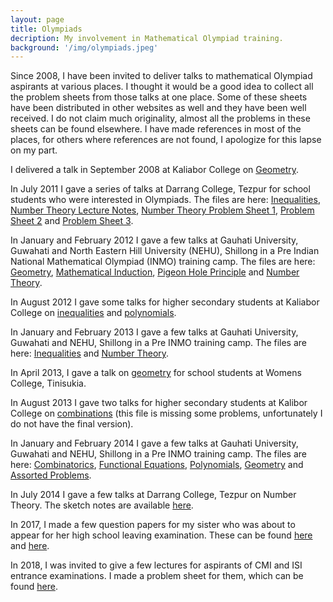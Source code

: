 ```yaml
---
layout: page
title: Olympiads
decription: My involvement in Mathematical Olympiad training.
background: '/img/olympiads.jpeg'
---
```


Since 2008, I have been invited to deliver talks to mathematical Olympiad aspirants at various places. I thought it would be a good idea to collect all the problem sheets from those talks at one place. Some of these sheets have been distributed in other websites as well and they have been well received. I do not claim much originality, almost all the problems in these sheets can be found elsewhere. I have made references in most of the places, for others where references are not found, I apologize for this lapse on my part.

I delivered a talk in September 2008 at Kaliabor College on [Geometry](http://gonitsora.com/manjil/olympiads/kaliabor/On%20some%20simple%20Geometrical%20applications.pdf).

In July 2011 I gave a series of talks at Darrang College, Tezpur for school students who were interested in Olympiads. The files are here: [Inequalities](http://gonitsora.com/manjil/olympiads/darrang/ineq.pdf), [Number Theory Lecture Notes](http://gonitsora.com/manjil/olympiads/darrang/darrang_lecture.pdf), [Number Theory Problem Sheet 1](http://gonitsora.com/manjil/olympiads/darrang/problem-sheet.pdf), [Problem Sheet 2](http://gonitsora.com/manjil/olympiads/darrang/problems-nt.pdf) and [Problem Sheet 3](http://gonitsora.com/manjil/olympiads/darrang/cat-I.pdf).

In January and February 2012 I gave a few talks at Gauhati University, Guwahati and North Eastern Hill University (NEHU), Shillong in a Pre Indian National Mathematical Olympiad (INMO) training camp. The files are here: [Geometry](http://gonitsora.com/manjil/olympiads/2012/geometry.pdf), [Mathematical Induction](http://gonitsora.com/manjil/olympiads/2012/mathematical-induction.pdf), [Pigeon Hole Principle](http://gonitsora.com/manjil/olympiads/2012/pigeon-hole-principle.pdf) and [Number Theory](http://gonitsora.com/manjil/olympiads/2012/number-theory.pdf).

In August 2012 I gave some talks for higher secondary students at Kaliabor College on [inequalities](http://gonitsora.com/manjil/olympiads/kaliabor/inequalities.pdf) and [polynomials](http://gonitsora.com/manjil/olympiads/kaliabor/polynomials.pdf).

In January and February 2013 I gave a few talks at Gauhati University, Guwahati and NEHU, Shillong in a Pre INMO training camp. The files are here: [Inequalities](http://gonitsora.com/manjil/olympiads/2013/ineq.pdf) and [Number Theory](http://gonitsora.com/manjil/olympiads/2013/nt.pdf).

In April 2013, I gave a talk on [geometry](http://gonitsora.com/manjil/olympiads/geometry_tinisukia.pdf) for school students at Womens College, Tinisukia.

In August 2013 I gave two talks for higher secondary students at Kalibor College on [combinations](http://gonitsora.com/manjil/olympiads/kaliabor/combinations.pdf) (this file is missing some problems, unfortunately I do not have the final version).

In January and February 2014 I gave a few talks at Gauhati University, Guwahati and NEHU, Shillong in a Pre INMO training camp. The files are here: [Combinatorics](http://gonitsora.com/manjil/olympiads/2014/ghy_counting.pdf), [Functional Equations](http://gonitsora.com/manjil/olympiads/2014/func_eqns.pdf), [Polynomials](http://gonitsora.com/manjil/olympiads/2014/poly.pdf), [Geometry](http://gonitsora.com/manjil/olympiads/2014/geometry.pdf) and [Assorted Problems](http://gonitsora.com/manjil/olympiads/2014/2014_problems.pdf).

In July 2014 I gave a few talks at Darrang College, Tezpur on Number Theory. The sketch notes are available [here](http://gonitsora.com/manjil/olympiads/2014/number-theory-darrang.pdf).

In 2017, I made a few question papers for my sister who was about to appear for her high school leaving examination. These can be found [here](http://gonitsora.com/manjil/olympiads/aitu-1.pdf) and [here](http://gonitsora.com/manjil/olympiads/aitu-2.pdf).

In 2018, I was invited to give a few lectures for aspirants of CMI and ISI entrance examinations. I made a problem sheet for them, which can be found [here](http://gonitsora.com/manjil/olympiads/inspire.pdf).
